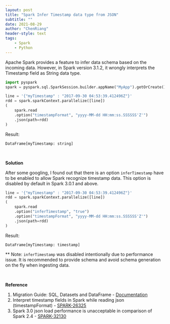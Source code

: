 ```yaml
---
layout: post
title: "Spark Infer Timestamp data type from JSON"
subtitle: ""
date: 2021-08-29
author: "ChenRiang"
header-style: text
tags:
    - Spark
    - Python
---
```




Apache Spark provides a feature to infer data schema based on the incoming data. However, in Spark version 3.1.2, it wrongly interprets the Timestamp field as String data type.



```python
import pyspark
spark = pyspark.sql.SparkSession.builder.appName("MyApp").getOrCreate()

line = '{"myTimestamp" : "2017-09-30 04:53:39.412496Z"}'
rdd = spark.sparkContext.parallelize([line])
(
    spark.read
    .option("timestampFormat", "yyyy-MM-dd HH:mm:ss.SSSSSS'Z'")
    .json(path=rdd)
)
```

Result:

```
DataFrame[myTimestamp: string]
```

<br/>

**Solution**

After some googling, I found out that there is an option `inferTimestamp` have to be enabled to allow Spark recognize timestamp data. This option is disabled by default in Spark 3.0.1 and above.



```python
line = '{"myTimestamp" : "2017-09-30 04:53:39.412496Z"}'
rdd = spark.sparkContext.parallelize([line])
(
    spark.read
    .option("inferTimestamp", "true")
    .option("timestampFormat", "yyyy-MM-dd HH:mm:ss.SSSSSS'Z'")
    .json(path=rdd)
)
```

Result:

```
DataFrame[myTimestamp: timestamp]
```



** Note: `inferTimestamp` was disabled intentionally due to performance issue. It is recommended to provide schema and avoid schema generation on the fly when ingesting data.



<br/>

**Reference**

1. Migration Guide: SQL, Datasets and DataFrame - [Documentation](https://spark.apache.org/docs/latest/sql-migration-guide.html#:~:text=Set%20JSON%20option-,inferTimestamp,-to%20false%20to)
2. Interpret timestamp fields in Spark while reading json (timestampFormat) - [SPARK-26325](https://issues.apache.org/jira/browse/SPARK-26325)
3. Spark 3.0 json load performance is unacceptable in comparison of Spark 2.4 - [SPARK-32130](https://issues.apache.org/jira/browse/SPARK-32130)


